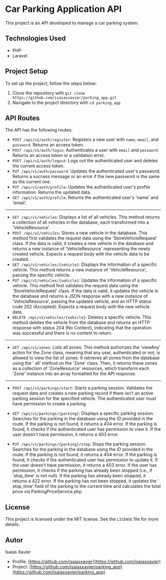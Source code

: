 # Car Parking Application API

This project is an API developed to manage a car parking system.

## Technologies Used

- PHP
- Laravel

## Project Setup

To set up the project, follow the steps below:

1. Clone the repository with `git clone https://github.com/isaiasxavier/parking_app.git`
2. Navigate to the project directory with `cd parking_app`

## API Routes

The API has the following routes:

- `POST /api/v1/auth/register`: Registers a new user with `name`, `email`, and `password`. Returns an access token.
- `POST /api/v1/auth/login`: Authenticates a user with `email` and `password`. Returns an access token or a validation
  error.
- `POST /api/v1/auth/logout`: Logs out the authenticated user and deletes the current access token.
- `PUT /api/v1/auth/password`: Updates the authenticated user's password. Returns a success message or an error if the
  new password is the same as the current one.
- `PUT /api/v1/auth/profile`: Updates the authenticated user's profile information. Returns the updated data.
- `GET /api/v1/auth/profile`: Returns the authenticated user's 'name' and 'email'.

------------------------------------------------------------------------------------------------------------------------

- `GET /api/v1/vehicles`: Displays a list of all vehicles. This method returns a collection of all vehicles in the
  database, each transformed into a 'VehicleResource'.
- `POST /api/v1/vehicles`: Stores a new vehicle in the database. This method first validates the request data using
  the 'StoreVehicleRequest' class. If the data is valid, it creates a new vehicle in the database and returns a new
  instance of 'VehicleResource' representing the newly created vehicle. Expects a request body with the vehicle data to
  be created.
- `GET /api/v1/vehicles/{vehicle}`: Displays the information of a specific vehicle. This method returns a new instance
  of 'VehicleResource', passing the specific vehicle.
- `PUT /api/v1/vehicles/{vehicle}`: Updates the information of a specific vehicle. This method first validates the
  request data using the 'StoreVehicleRequest' class. If the data is valid, it updates the vehicle in the database and
  returns a JSON response with a new instance of 'VehicleResource', passing the updated vehicle, and an HTTP status code
  202 (Accepted). Expects a request body with the new vehicle data.
- `DELETE /api/v1/vehicles/{vehicle}`: Deletes a specific vehicle. This method deletes the vehicle from the database and
  returns an HTTP response with status 204 (No Content), indicating that the operation was successful and there is no
  content to return.

------------------------------------------------------------------------------------------------------------------------

- `GET /api/v1/zones`: Lists all zones. This method authorizes the 'viewAny' action for the Zone class, meaning that any
  user, authenticated or not, is allowed to view the list of zones. It retrieves all zones from the database using the '
  all' method on the 'Zone' class. Then, it returns these zones as a collection of 'ZoneResource' resources, which
  transform each 'Zone' instance into an array formatted for the API response.

------------------------------------------------------------------------------------------------------------------------

- `POST /api/v1/parkings/start`: Starts a parking session. Validates the request data and creates a new parking record
  if there isn't an active parking session for the specified vehicle. The authenticated user must have permission to
  create a parking.

- `GET /api/v1/parkings/{parking}`: Displays a specific parking session. Searches for the parking in the database using
  the ID provided in the route. If the parking is not found, it returns a 404 error. If the parking is found, it checks
  if the authenticated user has permission to view it. If the user doesn't have permission, it returns a 403 error.

- `PUT /api/v1/parkings/{parking}/stop`: Stops the parking session. Searches for the parking in the database using the
  ID provided in the route. If the parking is not found, it returns a 404 error. If the parking is found, it checks if
  the authenticated user has permission to update it. If the user doesn't have permission, it returns a 403 error. If
  the user has permission, it checks if the parking has already been stopped (i.e., if 'stop_time' is not null). If the
  parking has already been stopped, it returns a 422 error. If the parking has not been stopped, it updates the '
  stop_time' field of the parking to the current time and calculates the total price via ParkingPriceService.php

## License

This project is licensed under the MIT license. See the `LICENSE` file for more details.

## Autor

Isaias Xavier

- Profile: [https://github.com/isaiasxavier](https://github.com/isaiasxavier)
- Project: [https://github.com/isaiasxavier/parking_app](https://github.com/isaiasxavier/parking_app)

